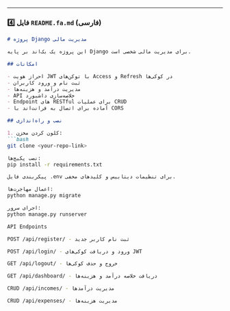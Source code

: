 
---

### **4️⃣ فایل `README.fa.md` (فارسی)**

```markdown
# پروژه Django مدیریت مالی

این پروژه یک بک‌اند بر پایه Django برای مدیریت مالی شخصی است.

## امکانات

- احراز هویت JWT با توکن‌های Access و Refresh در کوکی‌ها
- ثبت نام و ورود کاربران
- مدیریت درآمد و هزینه‌ها
- API خلاصه‌سازی داشبورد
- Endpoint های RESTful برای عملیات CRUD
- آماده برای اتصال به فرانت‌اند با CORS

## نصب و راه‌اندازی

1. کلون کردن مخزن:
```bash
git clone <your-repo-link>

نصب پکیج‌ها:
pip install -r requirements.txt

پیکربندی فایل .env برای تنظیمات دیتابیس و کلیدهای مخفی.

اعمال مهاجرت‌ها:
python manage.py migrate

اجرای سرور:
python manage.py runserver

API Endpoints

POST /api/register/ - ثبت نام کاربر جدید

POST /api/login/ - ورود و دریافت کوکی‌های JWT

GET /api/logout/ - خروج و حذف کوکی‌ها

GET /api/dashboard/ - دریافت خلاصه درآمد و هزینه‌ها

CRUD /api/incomes/ - مدیریت درآمدها

CRUD /api/expenses/ - مدیریت هزینه‌ها


